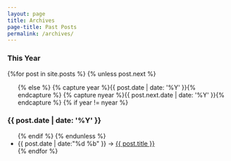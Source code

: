 ```yaml
---
layout: page
title: Archives
page-title: Past Posts
permalink: /archives/
---
```


<div id="archive">
  <h3>This Year</h3>
  {%for post in site.posts %}
    {% unless post.next %}
      <ul class="past-posts ">
    {% else %}
      {% capture year %}{{ post.date | date: '%Y' }}{% endcapture %}
      {% capture nyear %}{{ post.next.date | date: '%Y' }}{% endcapture %}
      {% if year != nyear %}
        </ul>
        <h3>{{ post.date | date: '%Y' }}</h3>
        <ul class="past-posts">
      {% endif %}
    {% endunless %}
      <li><time>{{ post.date | date:"%d %b" }}</time> -> <a href="{{ post.url }}">{{ post.title }}</a></li>
  {% endfor %}
  </ul>
</section>
